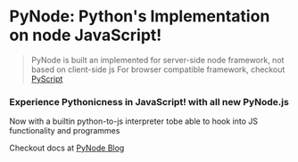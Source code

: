 # PyNode: Python's Implementation on node JavaScript!

> PyNode is built an implemented for server-side node framework, not based on client-side js
> For browser compatible framework, checkout [PyScript](https://github.com/RayyanNafees/PyNode)

### Experience Pythonicness in JavaScript! with all new PyNode.js
Now with a builtin python-to-js interpreter tobe able to hook into JS functionality and programmes

Checkout docs at [PyNode Blog](https://pyscript.github.io)
